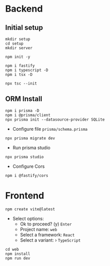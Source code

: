 # Backend

## Initial setup

```shell
mkdir setup
cd setup
mkdir server

npm init -y

npm i fastify
npm i typescript -D
npm i tsx -D

npx tsc --init

```

## ORM Install

```shell
npm i prisma -D
npm i @prisma/client
npx prisma init --datasource-provider SQLite
```

- Configure file `prisma/schema.prisma`

````shell
npx prisma migrate dev
````

- Run prisma studio

````shell
npx prisma studio
````

- Configure Cors
````shell
npm i @fastify/cors
````

# Frontend

````shell
npm create vite@latest
````

- Select options:
  - Ok to proceed? (y) `Enter`
  - Project name: `web`
  - Select a framework: `React`
  - Select a variant: › `TypeScript`

````shell
cd web                                         
npm install                                    
npm run dev
````